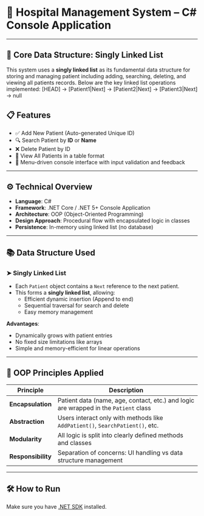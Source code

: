 # 🏥 Hospital Management System – C# Console Application

---
## 🧠 Core Data Structure: Singly Linked List
This system uses a **singly linked list** as its fundamental data structure for storing and managing patient  including adding, searching, deleting, and viewing all patients records. Below are the key linked list operations implemented: [HEAD] → [Patient1|Next] → [Patient2|Next] → [Patient3|Next] → null
## 📋 Features

- ✅ Add New Patient (Auto-generated Unique ID)
- 🔍 Search Patient by **ID** or **Name**
- ❌ Delete Patient by ID
- 📃 View All Patients in a table format
- 🎯 Menu-driven console interface with input validation and feedback

---

## ⚙️ Technical Overview

- **Language**: C#  
- **Framework**: .NET Core / .NET 5+ Console Application  
- **Architecture**: OOP (Object-Oriented Programming)  
- **Design Approach**: Procedural flow with encapsulated logic in classes  
- **Persistence**: In-memory using linked list (no database)

---

## 📚 Data Structure Used

### ➤ Singly Linked List

- Each `Patient` object contains a `Next` reference to the next patient.
- This forms a **singly linked list**, allowing:
  - Efficient dynamic insertion (Append to end)
  - Sequential traversal for search and delete
  - Easy memory management

**Advantages**:
- Dynamically grows with patient entries
- No fixed size limitations like arrays
- Simple and memory-efficient for linear operations

---

## 🧠 OOP Principles Applied

| Principle         | Description |
|-------------------|-------------|
| **Encapsulation** | Patient data (name, age, contact, etc.) and logic are wrapped in the `Patient` class |
| **Abstraction**   | Users interact only with methods like `AddPatient()`, `SearchPatient()`, etc. |
| **Modularity**    | All logic is split into clearly defined methods and classes |
| **Responsibility**| Separation of concerns: UI handling vs data structure management |

---

## 🛠️ How to Run
Make sure you have [.NET SDK](https://dotnet.microsoft.com/download) installed.


